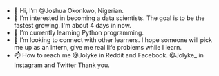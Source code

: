- 👋 Hi, I’m @Joshua Okonkwo, Nigerian.
- 👀 I’m interested in becoming a data scientists. The goal is to be the fastest growing. I'm about 4 days in now.
- 🌱 I’m currently learning Python programming.
- 💞️ I’m looking to connect with other learners. I hope someone will pick me up as an intern, give me real life problems while I learn. 
- 📫 How to reach me @JoIyke in Reddit and Facebook. @JoIyke_ in Instagram and Twitter
Thank you. 
<!---
joshuaokonkwo/joshuaokonkwo is a ✨ special ✨ repository because its `README.md` (this file) appears on your GitHub profile.
You can click the Preview link to take a look at your changes.
--->
